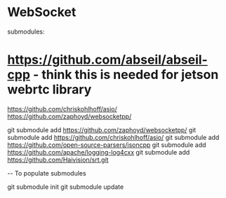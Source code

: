 # WebSocket

submodules:
 # https://github.com/abseil/abseil-cpp - think this is needed for jetson webrtc library
https://github.com/chriskohlhoff/asio/
https://github.com/zaphoyd/websocketpp/

git submodule add https://github.com/zaphoyd/websocketpp/
git submodule add https://github.com/chriskohlhoff/asio/
git submodule add https://github.com/open-source-parsers/jsoncpp
git submodule add https://github.com/apache/logging-log4cxx
git submodule add https://github.com/Haivision/srt.git


-- To populate submodules

git submodule init
git submodule update